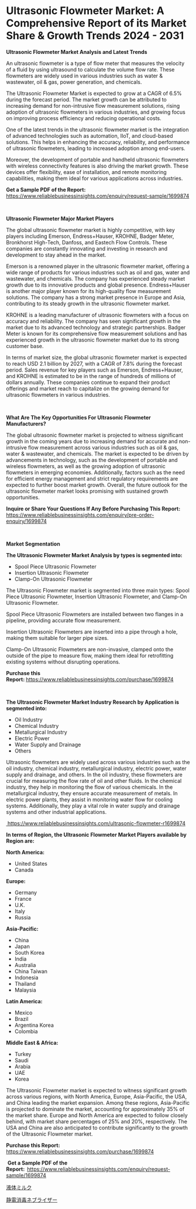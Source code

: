 <p><h1>Ultrasonic Flowmeter Market: A Comprehensive Report of its Market Share & Growth Trends 2024 - 2031</h1></p><p><strong>Ultrasonic Flowmeter Market Analysis and Latest Trends</strong></p>
<p><p>An ultrasonic flowmeter is a type of flow meter that measures the velocity of a fluid by using ultrasound to calculate the volume flow rate. These flowmeters are widely used in various industries such as water & wastewater, oil & gas, power generation, and chemicals.</p><p>The Ultrasonic Flowmeter Market is expected to grow at a CAGR of 6.5% during the forecast period. The market growth can be attributed to increasing demand for non-intrusive flow measurement solutions, rising adoption of ultrasonic flowmeters in various industries, and growing focus on improving process efficiency and reducing operational costs.</p><p>One of the latest trends in the ultrasonic flowmeter market is the integration of advanced technologies such as automation, IIoT, and cloud-based solutions. This helps in enhancing the accuracy, reliability, and performance of ultrasonic flowmeters, leading to increased adoption among end-users.</p><p>Moreover, the development of portable and handheld ultrasonic flowmeters with wireless connectivity features is also driving the market growth. These devices offer flexibility, ease of installation, and remote monitoring capabilities, making them ideal for various applications across industries.</p></p>
<p><strong>Get a Sample PDF of the Report:&nbsp;</strong> <a href="https://www.reliablebusinessinsights.com/enquiry/request-sample/1699874">https://www.reliablebusinessinsights.com/enquiry/request-sample/1699874</a></p>
<p>&nbsp;</p>
<p><strong>Ultrasonic Flowmeter Major Market Players</strong></p>
<p><p>The global ultrasonic flowmeter market is highly competitive, with key players including Emerson, Endress+Hauser, KROHNE, Badger Meter, Bronkhorst High-Tech, Danfoss, and Eastech Flow Controls. These companies are constantly innovating and investing in research and development to stay ahead in the market.</p><p>Emerson is a renowned player in the ultrasonic flowmeter market, offering a wide range of products for various industries such as oil and gas, water and wastewater, and chemicals. The company has experienced steady market growth due to its innovative products and global presence. Endress+Hauser is another major player known for its high-quality flow measurement solutions. The company has a strong market presence in Europe and Asia, contributing to its steady growth in the ultrasonic flowmeter market.</p><p>KROHNE is a leading manufacturer of ultrasonic flowmeters with a focus on accuracy and reliability. The company has seen significant growth in the market due to its advanced technology and strategic partnerships. Badger Meter is known for its comprehensive flow measurement solutions and has experienced growth in the ultrasonic flowmeter market due to its strong customer base.</p><p>In terms of market size, the global ultrasonic flowmeter market is expected to reach USD 2.1 billion by 2027, with a CAGR of 7.8% during the forecast period. Sales revenue for key players such as Emerson, Endress+Hauser, and KROHNE is estimated to be in the range of hundreds of millions of dollars annually. These companies continue to expand their product offerings and market reach to capitalize on the growing demand for ultrasonic flowmeters in various industries.</p></p>
<p>&nbsp;</p>
<p><strong>What Are The Key Opportunities For Ultrasonic Flowmeter Manufacturers?</strong></p>
<p><p>The global ultrasonic flowmeter market is projected to witness significant growth in the coming years due to increasing demand for accurate and non-intrusive flow measurement across various industries such as oil & gas, water & wastewater, and chemicals. The market is expected to be driven by advancements in technology, such as the development of portable and wireless flowmeters, as well as the growing adoption of ultrasonic flowmeters in emerging economies. Additionally, factors such as the need for efficient energy management and strict regulatory requirements are expected to further boost market growth. Overall, the future outlook for the ultrasonic flowmeter market looks promising with sustained growth opportunities.</p></p>
<p><strong>Inquire or Share Your Questions If Any Before Purchasing This Report:</strong> <a href="https://www.reliablebusinessinsights.com/enquiry/pre-order-enquiry/1699874">https://www.reliablebusinessinsights.com/enquiry/pre-order-enquiry/1699874</a></p>
<p>&nbsp;</p>
<p><strong>Market Segmentation</strong></p>
<p><strong>The Ultrasonic Flowmeter Market Analysis by types is segmented into:</strong></p>
<p><ul><li>Spool Piece Ultrasonic Flowmeter</li><li>Insertion Ultrasonic Flowmeter</li><li>Clamp-On Ultrasonic Flowmeter</li></ul></p>
<p><p>The Ultrasonic Flowmeter market is segmented into three main types: Spool Piece Ultrasonic Flowmeter, Insertion Ultrasonic Flowmeter, and Clamp-On Ultrasonic Flowmeter. </p><p>Spool Piece Ultrasonic Flowmeters are installed between two flanges in a pipeline, providing accurate flow measurement. </p><p>Insertion Ultrasonic Flowmeters are inserted into a pipe through a hole, making them suitable for larger pipe sizes.</p><p>Clamp-On Ultrasonic Flowmeters are non-invasive, clamped onto the outside of the pipe to measure flow, making them ideal for retrofitting existing systems without disrupting operations.</p></p>
<p><strong>Purchase this Report:&nbsp;</strong><a href="https://www.reliablebusinessinsights.com/purchase/1699874">https://www.reliablebusinessinsights.com/purchase/1699874</a></p>
<p>&nbsp;</p>
<p><strong>The Ultrasonic Flowmeter Market Industry Research by Application is segmented into:</strong></p>
<p><ul><li>Oil Industry</li><li>Chemical Industry</li><li>Metallurgical Industry</li><li>Electric Power</li><li>Water Supply and Drainage</li><li>Others</li></ul></p>
<p><p>Ultrasonic flowmeters are widely used across various industries such as the oil industry, chemical industry, metallurgical industry, electric power, water supply and drainage, and others. In the oil industry, these flowmeters are crucial for measuring the flow rate of oil and other fluids. In the chemical industry, they help in monitoring the flow of various chemicals. In the metallurgical industry, they ensure accurate measurement of metals. In electric power plants, they assist in monitoring water flow for cooling systems. Additionally, they play a vital role in water supply and drainage systems and other industrial applications.</p></p>
<p><a href="https://www.reliablebusinessinsights.com/ultrasonic-flowmeter-r1699874">&nbsp;https://www.reliablebusinessinsights.com/ultrasonic-flowmeter-r1699874</a></p>
<p><strong>In terms of Region, the Ultrasonic Flowmeter Market Players available by Region are:</strong></p>
<p>
    <p> <strong> North America: </strong>
        <ul>
            <li>United States</li>
            <li>Canada</li>
        </ul>
        </p> 
    <p> <strong> Europe: </strong>
        <ul>
            <li>Germany</li>
            <li>France</li>
            <li>U.K.</li>
            <li>Italy</li>
            <li>Russia</li>
        </ul>
        </p> 
    <p> <strong> Asia-Pacific: </strong>
        <ul>
            <li>China</li>
            <li>Japan</li>
            <li>South Korea</li>
            <li>India</li>
            <li>Australia</li>
            <li>China Taiwan</li>
            <li>Indonesia</li>
            <li>Thailand</li>
            <li>Malaysia</li>
        </ul>
        </p> 
    <p> <strong> Latin America: </strong>
        <ul>
            <li>Mexico</li>
            <li>Brazil</li>
            <li>Argentina Korea</li>
            <li>Colombia</li>
        </ul>
        </p> 
    <p> <strong> Middle East & Africa: </strong>
        <ul>
            <li>Turkey</li>
            <li>Saudi</li>
            <li>Arabia</li>
            <li>UAE</li>
            <li>Korea</li>
        </ul>
    </p>
    </p>
<p><p>The Ultrasonic Flowmeter market is expected to witness significant growth across various regions, with North America, Europe, Asia-Pacific, the USA, and China leading the market expansion. Among these regions, Asia-Pacific is projected to dominate the market, accounting for approximately 35% of the market share. Europe and North America are expected to follow closely behind, with market share percentages of 25% and 20%, respectively. The USA and China are also anticipated to contribute significantly to the growth of the Ultrasonic Flowmeter market.</p></p>
<p><strong>Purchase this Report: </strong><a href="https://www.reliablebusinessinsights.com/purchase/1699874">https://www.reliablebusinessinsights.com/purchase/1699874</a></p>
<p>&nbsp;<strong>Get a Sample PDF of the Report:&nbsp;&nbsp;</strong><a href="https://www.reliablebusinessinsights.com/enquiry/request-sample/1699874">https://www.reliablebusinessinsights.com/enquiry/request-sample/1699874</a></p>
<p><strong></strong></p>
<p><p><a href="https://github.com/avbqbctihcbe2/Market-Research-Report-List-2/blob/main/2351370124702.md">液体ミルク</a></p><p><a href="https://medium.com/@s.guest01/%E9%9D%99%E9%9B%BB%E6%B0%97%E6%B6%88%E6%AF%92%E9%9C%A7%E5%8C%96%E5%99%A8%E5%B8%82%E5%A0%B4%E8%A6%8F%E6%A8%A1%E3%81%AF-%E3%82%B0%E3%83%AD%E3%83%BC%E3%83%90%E3%83%AB%E7%94%A3%E6%A5%AD%E3%81%AB%E3%81%8A%E3%81%91%E3%82%8B%E6%9C%80%E9%81%A9%E3%81%AA%E3%83%9E%E3%83%BC%E3%82%B1%E3%83%86%E3%82%A3%E3%83%B3%E3%82%B0%E3%83%81%E3%83%A3%E3%83%8D%E3%83%AB%E3%82%92%E6%98%8E%E3%82%89%E3%81%8B%E3%81%AB%E3%81%99%E3%82%8B-b0010c605ceb">静電消毒ネブライザー</a></p></p>